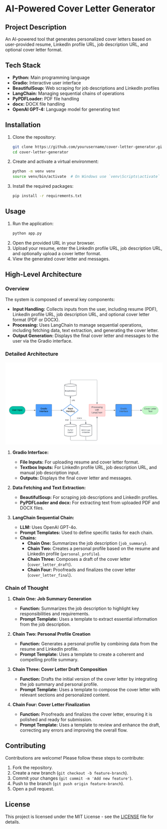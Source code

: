 # AI-Powered Cover Letter Generator

## Project Description
An AI-powered tool that generates personalized cover letters based on user-provided resume, LinkedIn profile URL, job description URL, and optional cover letter format.

## Tech Stack
- **Python:** Main programming language
- **Gradio:** Interactive user interface
- **BeautifulSoup:** Web scraping for job descriptions and LinkedIn profiles
- **LangChain:** Managing sequential chains of operations
- **PyPDFLoader:** PDF file handling
- **docx:** DOCX file handling
- **OpenAI GPT-4:** Language model for generating text

## Installation
1. Clone the repository:
    ```sh
    git clone https://github.com/yourusername/cover-letter-generator.git
    cd cover-letter-generator
    ```
2. Create and activate a virtual environment:
    ```sh
    python -m venv venv
    source venv/bin/activate  # On Windows use `venv\Scripts\activate`
    ```
3. Install the required packages:
    ```sh
    pip install -r requirements.txt
    ```

## Usage
1. Run the application:
    ```sh
    python app.py
    ```
2. Open the provided URL in your browser.
3. Upload your resume, enter the LinkedIn profile URL, job description URL, and optionally upload a cover letter format.
4. View the generated cover letter and messages.

## High-Level Architecture

### Overview
The system is composed of several key components:
- **Input Handling:** Collects inputs from the user, including resume (PDF), LinkedIn profile URL, job description URL, and optional cover letter format (PDF or DOCX).
- **Processing:** Uses LangChain to manage sequential operations, including fetching data, text extraction, and generating the cover letter.
- **Output Generation:** Displays the final cover letter and messages to the user via the Gradio interface.

### Detailed Architecture

![Architecture Diagram](images/architecture-diagram.png)

1. **Gradio Interface:**
   - **File Inputs:** For uploading resume and cover letter format.
   - **Textbox Inputs:** For LinkedIn profile URL, job description URL, and manual job description input.
   - **Outputs:** Displays the final cover letter and messages.

2. **Data Fetching and Text Extraction:**
   - **BeautifulSoup:** For scraping job descriptions and LinkedIn profiles.
   - **PyPDFLoader and docx:** For extracting text from uploaded PDF and DOCX files.

3. **LangChain Sequential Chain:**
   - **LLM:** Uses OpenAI GPT-4o.
   - **Prompt Templates:** Used to define specific tasks for each chain.
   - **Chains:**
     - **Chain One:** Summarizes the job description (`job_summary`).
     - **Chain Two:** Creates a personal profile based on the resume and LinkedIn profile (`personal_profile`).
     - **Chain Three:** Composes a draft of the cover letter (`cover_letter_draft`).
     - **Chain Four:** Proofreads and finalizes the cover letter (`cover_letter_final`).

### Chain of Thought
1. **Chain One: Job Summary Generation**
   - **Function:** Summarizes the job description to highlight key responsibilities and requirements.
   - **Prompt Template:** Uses a template to extract essential information from the job description.

2. **Chain Two: Personal Profile Creation**
   - **Function:** Generates a personal profile by combining data from the resume and LinkedIn profile.
   - **Prompt Template:** Uses a template to create a coherent and compelling profile summary.

3. **Chain Three: Cover Letter Draft Composition**
   - **Function:** Drafts the initial version of the cover letter by integrating the job summary and personal profile.
   - **Prompt Template:** Uses a template to compose the cover letter with relevant sections and personalized content.

4. **Chain Four: Cover Letter Finalization**
   - **Function:** Proofreads and finalizes the cover letter, ensuring it is polished and ready for submission.
   - **Prompt Template:** Uses a template to review and enhance the draft, correcting any errors and improving the overall flow.

## Contributing
Contributions are welcome! Please follow these steps to contribute:
1. Fork the repository.
2. Create a new branch (`git checkout -b feature-branch`).
3. Commit your changes (`git commit -m 'Add new feature'`).
4. Push to the branch (`git push origin feature-branch`).
5. Open a pull request.

## License
This project is licensed under the MIT License - see the [LICENSE](LICENSE) file for details.
